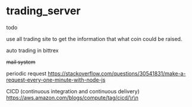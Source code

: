 # trading_server


todo

use all trading site to get the information that what coin could be raised.

auto trading in bittrex

~~mail system~~

periodic request
https://stackoverflow.com/questions/30541831/make-a-request-every-one-minute-with-node-js

CICD (continuous integration and continuous delivery)
https://aws.amazon.com/blogs/compute/tag/cicd/\r\n


